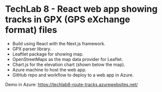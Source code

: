 
# TechLab 8 - React web app showing tracks in GPX (GPS eXchange format) files

* Build using React with the Next.js framework.
* GPX parser library.
* Leaftlet package for showing map.
* OpenStreetMaps as the map data provider for Leaflet.
* Chart.js for the elevation chart (shown below the map).
* Azure machine to host the web app.
* GitHub repo and workflow to deploy to a web app in Azure.

Demo in Azure: https://techlab8-route-tracks.azurewebsites.net/